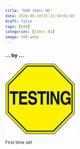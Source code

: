 ```yaml
---
title: "bSR 150cc NI"
date: 2024-06-10T15:21:58+02:00
draft: false
tags: [bSR]
categories: [150cc NI]
image: bSR.webp
---
```

### ... by ...
![Nothing there](testing.jpg)

First time set